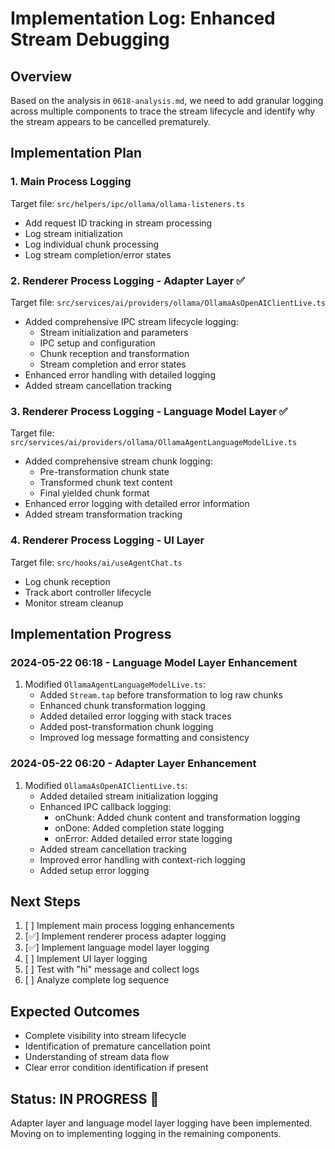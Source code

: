 # Implementation Log: Enhanced Stream Debugging

## Overview
Based on the analysis in `0618-analysis.md`, we need to add granular logging across multiple components to trace the stream lifecycle and identify why the stream appears to be cancelled prematurely.

## Implementation Plan

### 1. Main Process Logging
Target file: `src/helpers/ipc/ollama/ollama-listeners.ts`
- Add request ID tracking in stream processing
- Log stream initialization
- Log individual chunk processing
- Log stream completion/error states

### 2. Renderer Process Logging - Adapter Layer ✅
Target file: `src/services/ai/providers/ollama/OllamaAsOpenAIClientLive.ts`
- Added comprehensive IPC stream lifecycle logging:
  - Stream initialization and parameters
  - IPC setup and configuration
  - Chunk reception and transformation
  - Stream completion and error states
- Enhanced error handling with detailed logging
- Added stream cancellation tracking

### 3. Renderer Process Logging - Language Model Layer ✅
Target file: `src/services/ai/providers/ollama/OllamaAgentLanguageModelLive.ts`
- Added comprehensive stream chunk logging:
  - Pre-transformation chunk state
  - Transformed chunk text content
  - Final yielded chunk format
- Enhanced error logging with detailed error information
- Added stream transformation tracking

### 4. Renderer Process Logging - UI Layer
Target file: `src/hooks/ai/useAgentChat.ts`
- Log chunk reception
- Track abort controller lifecycle
- Monitor stream cleanup

## Implementation Progress

### 2024-05-22 06:18 - Language Model Layer Enhancement
1. Modified `OllamaAgentLanguageModelLive.ts`:
   - Added `Stream.tap` before transformation to log raw chunks
   - Enhanced chunk transformation logging
   - Added detailed error logging with stack traces
   - Added post-transformation chunk logging
   - Improved log message formatting and consistency

### 2024-05-22 06:20 - Adapter Layer Enhancement
1. Modified `OllamaAsOpenAIClientLive.ts`:
   - Added detailed stream initialization logging
   - Enhanced IPC callback logging:
     - onChunk: Added chunk content and transformation logging
     - onDone: Added completion state logging
     - onError: Added detailed error state logging
   - Added stream cancellation tracking
   - Improved error handling with context-rich logging
   - Added setup error logging

## Next Steps
1. [ ] Implement main process logging enhancements
2. [✅] Implement renderer process adapter logging
3. [✅] Implement language model layer logging
4. [ ] Implement UI layer logging
5. [ ] Test with "hi" message and collect logs
6. [ ] Analyze complete log sequence

## Expected Outcomes
- Complete visibility into stream lifecycle
- Identification of premature cancellation point
- Understanding of stream data flow
- Clear error condition identification if present

## Status: IN PROGRESS 🔄
Adapter layer and language model layer logging have been implemented. Moving on to implementing logging in the remaining components.
